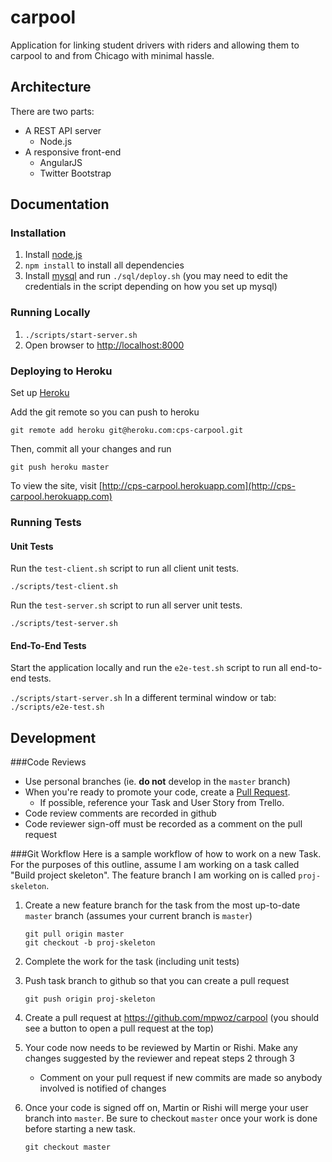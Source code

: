 # carpool

Application for linking student drivers with riders
and allowing them to carpool to and from Chicago 
with minimal hassle. 


## Architecture

There are two parts:
* A REST API server
    - Node.js
* A responsive front-end
    - AngularJS
    - Twitter Bootstrap


## Documentation

### Installation

1. Install [node.js](http://nodejs.org/)
2. `npm install` to install all dependencies
3. Install [mysql](http://mysql.com) and run `./sql/deploy.sh`
  (you may need to edit the credentials in the script depending on 
  how you set up mysql)

### Running Locally

1. `./scripts/start-server.sh`
2. Open browser to [http://localhost:8000](http://localhost:8000)

### Deploying to Heroku

Set up [Heroku](https://devcenter.heroku.com/articles/quickstart)

Add the git remote so you can push to heroku 

`git remote add heroku git@heroku.com:cps-carpool.git`

Then, commit all your changes and run 

`git push heroku master`

To view the site, visit [http://cps-carpool.herokuapp.com](http://cps-carpool.herokuapp.com)

### Running Tests

#### Unit Tests

Run the `test-client.sh` script to run all client unit tests.

`./scripts/test-client.sh`

Run the `test-server.sh` script to run all server unit tests.

`./scripts/test-server.sh`

#### End-To-End Tests

Start the application locally and run the `e2e-test.sh` script to run all end-to-end tests.

`./scripts/start-server.sh`
In a different terminal window or tab:
`./scripts/e2e-test.sh`



## Development

###Code Reviews
- Use personal branches (ie. __do not__ develop in the `master` branch)
- When you're ready to promote your code, create a [Pull Request](https://help.github.com/articles/using-pull-requests).
    - If possible, reference your Task and User Story from Trello.
- Code review comments are recorded in github
- Code reviewer sign-off must be recorded as a comment on the pull request

###Git Workflow
Here is a sample workflow of how to work on a new Task.
For the purposes of this outline, assume I am working on a task called "Build project skeleton".
The feature branch I am working on is called `proj-skeleton`.

1. Create a new feature branch for the task from the most up-to-date `master` branch (assumes your current branch is `master`)

    ```
    git pull origin master
    git checkout -b proj-skeleton
    ```

2. Complete the work for the task (including unit tests)
3. Push task branch to github so that you can create a pull request

    ```
    git push origin proj-skeleton
    ```

4. Create a pull request at https://github.com/mpwoz/carpool (you should see a button to open a pull request at the top)
5. Your code now needs to be reviewed by Martin or Rishi. Make any changes suggested by the reviewer and repeat steps 2 through 3
    - Comment on your pull request if new commits are made so anybody involved is notified of changes
6. Once your code is signed off on, Martin or Rishi will merge your user branch into `master`. Be sure to checkout `master` once your work is done before starting a new task.

    ```
    git checkout master
    ```
